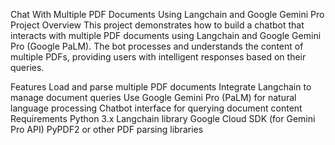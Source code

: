 Chat With Multiple PDF Documents Using Langchain and Google Gemini Pro
Project Overview
This project demonstrates how to build a chatbot that interacts with multiple PDF documents using Langchain and Google Gemini Pro (Google PaLM). The bot processes and understands the content of multiple PDFs, providing users with intelligent responses based on their queries.

Features
Load and parse multiple PDF documents
Integrate Langchain to manage document queries
Use Google Gemini Pro (PaLM) for natural language processing
Chatbot interface for querying document content
Requirements
Python 3.x
Langchain library
Google Cloud SDK (for Gemini Pro API)
PyPDF2 or other PDF parsing libraries
